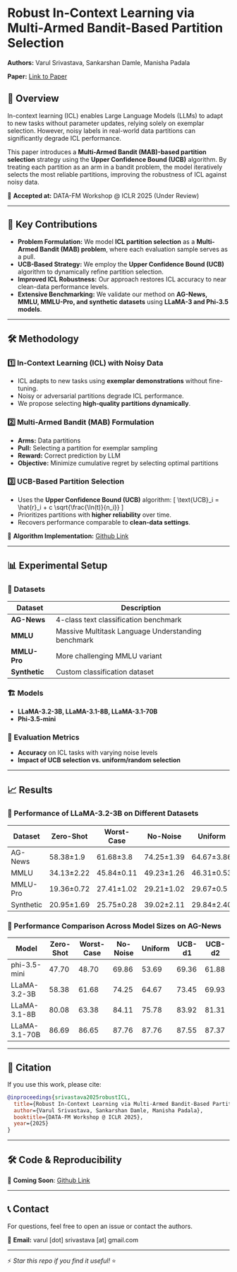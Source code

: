 # Robust In-Context Learning via Multi-Armed Bandit-Based Partition Selection

**Authors:** Varul Srivastava, Sankarshan Damle, Manisha Padala

**Paper:** [Link to Paper](https://github.com/vs666/RobustICL_MAB/blob/main/workshop_paper.pdf)

## 📌 Overview
In-context learning (ICL) enables Large Language Models (LLMs) to adapt to new tasks without parameter updates, relying solely on exemplar selection. However, noisy labels in real-world data partitions can significantly degrade ICL performance.

This paper introduces a **Multi-Armed Bandit (MAB)-based partition selection** strategy using the **Upper Confidence Bound (UCB)** algorithm. By treating each partition as an arm in a bandit problem, the model iteratively selects the most reliable partitions, improving the robustness of ICL against noisy data.

📄 **Accepted at:** DATA-FM Workshop @ ICLR 2025 (Under Review)

---

## 🚀 Key Contributions
- **Problem Formulation:** We model **ICL partition selection** as a **Multi-Armed Bandit (MAB) problem**, where each evaluation sample serves as a pull.
- **UCB-Based Strategy:** We employ the **Upper Confidence Bound (UCB)** algorithm to dynamically refine partition selection.
- **Improved ICL Robustness:** Our approach restores ICL accuracy to near clean-data performance levels.
- **Extensive Benchmarking:** We validate our method on **AG-News, MMLU, MMLU-Pro, and synthetic datasets** using **LLaMA-3 and Phi-3.5 models**.

---

## 🛠️ Methodology
### 1️⃣ In-Context Learning (ICL) with Noisy Data
- ICL adapts to new tasks using **exemplar demonstrations** without fine-tuning.
- Noisy or adversarial partitions degrade ICL performance.
- We propose selecting **high-quality partitions dynamically**.

### 2️⃣ Multi-Armed Bandit (MAB) Formulation
- **Arms:** Data partitions
- **Pull:** Selecting a partition for exemplar sampling
- **Reward:** Correct prediction by LLM
- **Objective:** Minimize cumulative regret by selecting optimal partitions

### 3️⃣ UCB-Based Partition Selection
- Uses the **Upper Confidence Bound (UCB)** algorithm:
  \[ \text{UCB}_i = \hat{r}_i + c \sqrt{\frac{\ln(t)}{n_i}} \]
- Prioritizes partitions with **higher reliability** over time.
- Recovers performance comparable to **clean-data settings**.

🚀 **Algorithm Implementation:** [Github Link](https://github.com/vs666/RobustICL_MAB)

---

## 📊 Experimental Setup
### 📌 Datasets
| Dataset | Description |
|---------|-------------|
| **AG-News** | 4-class text classification benchmark |
| **MMLU** | Massive Multitask Language Understanding benchmark |
| **MMLU-Pro** | More challenging MMLU variant |
| **Synthetic** | Custom classification dataset |

### 🏗️ Models
- **LLaMA-3.2-3B, LLaMA-3.1-8B, LLaMA-3.1-70B**
- **Phi-3.5-mini**

### 🎯 Evaluation Metrics
- **Accuracy** on ICL tasks with varying noise levels
- **Impact of UCB selection vs. uniform/random selection**

---

## 📈 Results
### 📌 Performance of LLaMA-3.2-3B on Different Datasets
| Dataset | Zero-Shot | Worst-Case | No-Noise | Uniform | UCB-d1 | UCB-d2 |
|---------|-----------|------------|----------|---------|--------|--------|
| AG-News | 58.38±1.9 | 61.68±3.8  | 74.25±1.39 | 64.67±3.86 | 73.45±1.64 | 69.93±1.82 |
| MMLU | 34.13±2.22 | 45.84±0.11 | 49.23±1.26 | 46.31±0.53 | 48.77±1.17 | 48.70±0.34 |
| MMLU-Pro | 19.36±0.72 | 27.41±1.02 | 29.21±1.02 | 29.67±0.5 | 30.27±0.41 | 26.95±0.91 |
| Synthetic | 20.95±1.69 | 25.75±0.28 | 39.02±2.11 | 29.84±2.40 | 39.22±1.83 | 31.74±2.26 |

### 📌 Performance Comparison Across Model Sizes on AG-News
| Model | Zero-Shot | Worst-Case | No-Noise | Uniform | UCB-d1 | UCB-d2 |
|--------|-----------|------------|----------|---------|--------|--------|
| phi-3.5-mini | 47.70 | 48.70 | 69.86 | 53.69 | 69.36 | 61.88 |
| LLaMA-3.2-3B | 58.38 | 61.68 | 74.25 | 64.67 | 73.45 | 69.93 |
| LLaMA-3.1-8B | 80.08 | 63.38 | 84.11 | 75.78 | 83.92 | 81.31 |
| LLaMA-3.1-70B | 86.69 | 86.65 | 87.76 | 87.76 | 87.55 | 87.37 |

---

## 📜 Citation
If you use this work, please cite:
```bibtex
@inproceedings{srivastava2025robustICL,
  title={Robust In-Context Learning via Multi-Armed Bandit-Based Partition Selection},
  author={Varul Srivastava, Sankarshan Damle, Manisha Padala},
  booktitle={DATA-FM Workshop @ ICLR 2025},
  year={2025}
}
```

---

## 🛠️ Code & Reproducibility
📂 **Coming Soon**: [Github Link](https://github.com/vs666/RobustICL_MAB)

---

## 📞 Contact
For questions, feel free to open an issue or contact the authors.

📧 **Email:** varul [dot] srivastava [at] gmail.com 

---

⚡ *Star this repo if you find it useful!* ⭐

